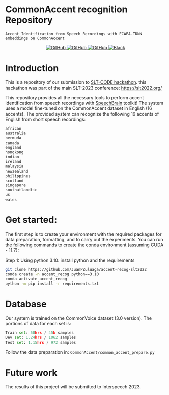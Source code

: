 # CommonAccent recognition Repository

`Accent Identification from Speech Recordings with ECAPA-TDNN embeddings on CommonAccent`

<p align="center">
    <a href="https://github.com/JuanPZuluaga/accent-recog-slt2022/blob/master/LICENSE">
        <img alt="GitHub" src="https://img.shields.io/badge/License-MIT-green.svg">
    </a>
    <a href="https://huggingface.co/Jzuluaga/accent-id-commonaccent_ecapa">
        <img alt="GitHub" src="https://img.shields.io/badge/%F0%9F%A4%97-Models%20on%20Hub-yellow">
    </a>
    <a href="https://github.com/JuanPZuluaga/accent-recog-slt2022">
        <img alt="GitHub" src="https://img.shields.io/badge/GitHub-Open%20source-green">
    </a>
    <a href="https://github.com/psf/black">
        <img alt="Black" src="https://img.shields.io/badge/code%20style-black-000000.svg">
    </a>
</p>

# Introduction

This is a repository of our submission to [SLT-CODE hackathon](https://slt2022.org/hackathon.php). this hackathon was part of the main SLT-2023 conference: https://slt2022.org/


This repository provides all the necessary tools to perform accent identification from speech recordings with [SpeechBrain](https://github.com/speechbrain/speechbrain) toolkit! The system uses a model fine-tuned on the CommonAccent dataset in English (16 accents). The provided system can recognize the following 16 accents of English from short speech recordings:

```python
african
australia
bermuda
canada
england
hongkong
indian
ireland
malaysia
newzealand
philippines
scotland
singapore
southatlandtic
us
wales
```


# Get started: 

The first step is to create your environment with the required packages for data preparation, formatting, and to carry out the experiments. You can run the following commands to create the conda environment (assuming CUDA - 11.7):

Step 1: Using python 3.10: install python and the requirements

```bash
git clone https://github.com/JuanPZuluaga/accent-recog-slt2022
conda create -n accent_recog python==3.10
conda activate accent_recog
python -m pip install -r requirements.txt
```


# Database

Our system is trained on the CommonVoice dataset (3.0 version). The portions of data for each set is:

```python
Train set: 50hrs / 45k samples
Dev set: 1.24hrs / 1062 samples
Test set: 1.15hrs / 972 samples
```

Follow the data preparation in: `CommonAccent/common_accent_prepare.py`


# Future work

The results of this project will be submitted to Interspeech 2023. 